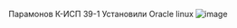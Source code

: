 Парамонов К-ИСП 39-1 
Установили Oracle linux
![image](https://github.com/user-attachments/assets/244a15d8-2a4d-49ba-978a-0b4dac0069dc)
